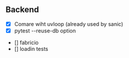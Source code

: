 ## Backend
- [x] Comare wiht uvloop (already used by sanic)
- [x] pytest --reuse-db option
- [] fabricio
- [] loadin tests
